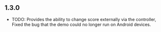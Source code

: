 ## 1.3.0

* TODO: Provides the ability to change score externally via the controller, Fixed the bug that the
  demo could no longer run on Android devices.
